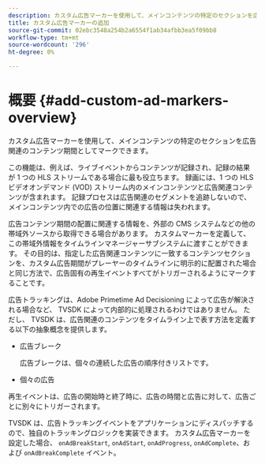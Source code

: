 ```yaml
---
description: カスタム広告マーカーを使用して、メインコンテンツの特定のセクションを広告関連のコンテンツ期間としてマークできます。
title: カスタム広告マーカーの追加
source-git-commit: 02ebc3548a254b2a6554f1ab34afbb3ea5f09bb8
workflow-type: tm+mt
source-wordcount: '296'
ht-degree: 0%

---
```


# 概要 {#add-custom-ad-markers-overview}

カスタム広告マーカーを使用して、メインコンテンツの特定のセクションを広告関連のコンテンツ期間としてマークできます。

この機能は、例えば、ライブイベントからコンテンツが記録され、記録の結果が 1 つの HLS ストリームである場合に最も役立ちます。 録画には、1 つの HLS ビデオオンデマンド (VOD) ストリーム内のメインコンテンツと広告関連コンテンツが含まれます。 記録プロセスは広告関連のセグメントを追跡しないので、メインコンテンツ内での広告の位置に関連する情報は失われます。

広告コンテンツ期間の配置に関連する情報を、外部の CMS システムなどの他の帯域外ソースから取得できる場合があります。 カスタムマーカーを定義して、この帯域外情報をタイムラインマネージャーサブシステムに渡すことができます。 その目的は、指定した広告関連コンテンツに一致するコンテンツセクションを、カスタム広告期間がプレーヤーのタイムラインに明示的に配置された場合と同じ方法で、広告固有の再生イベントすべてがトリガーされるようにマークすることです。

広告トラッキングは、Adobe Primetime Ad Decisioning によって広告が解決される場合など、 TVSDK によって内部的に処理されるわけではありません。 ただし、 TVSDK は、広告関連のコンテンツをタイムライン上で表す方法を定義する以下の抽象概念を提供します。

* 広告ブレーク

  広告ブレークは、個々の連続した広告の順序付きリストです。
* 個々の広告

再生イベントは、広告の開始時と終了時に、広告の時間と広告に対して、広告ごとに別々にトリガーされます。

TVSDK は、広告トラッキングイベントをアプリケーションにディスパッチするので、独自のトラッキングロジックを実装できます。 カスタム広告マーカーを設定した場合、 `onAdBreakStart`, `onAdStart`, `onAdProgress`, `onAdComplete`、および `onAdBreakComplete` イベント。
